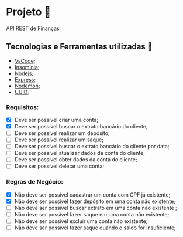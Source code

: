 # Projeto :rocket:

API REST de Finanças

## Tecnologias e Ferramentas utilizadas :robot:

- [VsCode](https://code.visualstudio.com/);
- [Insominia](https://insomnia.rest/);
- [Nodejs](https://nodejs.org/en/);
- [Express](https://www.npmjs.com/package/express);
- [Nodemon](https://www.npmjs.com/package/nodemon);
- [UUID](https://www.npmjs.com/package/uuid);

### Requisitos:

- [x] Deve ser possível criar uma conta;
- [x] Deve ser possível buscar o extrato bancário do cliente;
- [ ] Deve ser possível realizar um depósito;
- [ ] Deve ser possível realizar um saque;
- [ ] Deve ser possível buscar o extrato bancário do cliente por data;
- [ ] Deve ser possível atualizar dados da conta do cliente;
- [ ] Deve ser possível obter dados da conta do cliente;
- [ ] Deve ser possível deletar uma conta;

### Regras de Negócio:

- [x] Não deve ser possível cadastrar um conta com CPF já existente;
- [x] Não deve ser possível fazer depósito em uma conta não existente;
- [ ] Não deve ser possível buscar extrato em uma conta não existente ;
- [ ] Não deve ser possível fazer saque em uma conta não existente;
- [ ] Não deve ser possível excluir uma conta não existente;
- [ ] Não deve ser possível fazer saque quando o saldo for insuficiente;
